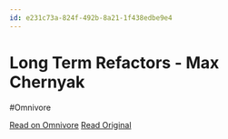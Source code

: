 ```yaml
---
id: e231c73a-824f-492b-8a21-1f438edbe9e4
---
```


# Long Term Refactors - Max Chernyak
#Omnivore

[Read on Omnivore](https://omnivore.app/me/long-term-refactors-max-chernyak-18d50646c49)
[Read Original](https://max.engineer/long-term-refactors)

